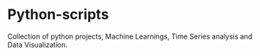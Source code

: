 # Python-scripts
 Collection of python  projects, Machine Learnings, Time Series analysis and  Data Visualization.
